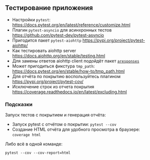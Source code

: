 ## Тестирование приложения

- Настройки `pytest`: https://docs.pytest.org/en/latest/reference/customize.html
- Плагин `pytest-asyncio` для асинхронных тестов https://github.com/pytest-dev/pytest-asyncio
- Пригодится пакет `pytest-aiohttp` https://pypi.org/project/pytest-aiohttp/
- Как тестировать aiohttp server https://docs.aiohttp.org/en/stable/testing.html
- Для замены ответов aiohttp client подойдёт пакет [`aresponses`](https://github.com/aresponses/aresponses)
- Может пригодиться фикстура `tmp_path`: https://docs.pytest.org/en/stable/how-to/tmp_path.html
- Для отчёта по покрытию воспользуйтесь плагином https://pypi.org/project/pytest-cov/
- Исключение строк из отчета покрытия https://coverage.readthedocs.io/en/latest/excluding.html

### Подсказки

Запуск тестов с покрытием и генерация отчёта:
- Запуск pytest с отчётом о покрытии: `pytest --cov`
- Создание HTML отчёта для удобного просмотра в браузере: `coverage html`

Либо всё в одной команде:
```shell
pytest --cov --cov-report=html
```
